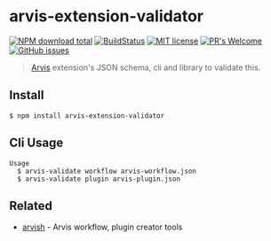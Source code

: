 # arvis-extension-validator
[![NPM download total](https://img.shields.io/npm/dt/arvis-extension-validator)](http://badge.fury.io/js/arvis-extension-validator)
[![BuildStatus](https://api.travis-ci.com/jopemachine/arvis-extension-validator.svg)](https://www.npmjs.com/package/arvis-extension-validator)
[![MIT license](https://img.shields.io/badge/License-MIT-blue.svg)](https://lbesson.mit-license.org/)
[![PR's Welcome](https://img.shields.io/badge/PRs-welcome-brightgreen.svg?style=flat)](http://makeapullrequest.com)
[![GitHub issues](https://img.shields.io/github/issues/jopemachine/arvis-extension-validator.svg)](https://GitHub.com/jopemachine/arvis-extension-validator/issues/)

> [Arvis](https://github.com/jopemachine/arvis) extension's JSON schema, cli and library to validate this.

## Install

```
$ npm install arvis-extension-validator
```

## Cli Usage

```
Usage
  $ arvis-validate workflow arvis-workflow.json
  $ arvis-validate plugin arvis-plugin.json
```

## Related

- [arvish](https://github.com/jopemachine/arvish) - Arvis workflow, plugin creator tools
